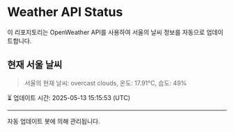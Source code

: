 
# Weather API Status

이 리포지토리는 OpenWeather API를 사용하여 서울의 날씨 정보를 자동으로 업데이트합니다.

## 현재 서울 날씨
> 서울의 현재 날씨: overcast clouds, 온도: 17.91°C, 습도: 49%

⏳ 업데이트 시간: 2025-05-13 15:15:53 (UTC)

---
자동 업데이트 봇에 의해 관리됩니다.
